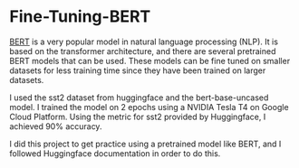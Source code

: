 # Fine-Tuning-BERT

[BERT](https://en.wikipedia.org/wiki/BERT_(language_model)) is a very popular model in natural language processing (NLP).  It is based on the transformer architecture, and there are several pretrained BERT models that can be used.  These models can be fine tuned on smaller datasets for less training time since they have been trained on larger datasets.  

I used the sst2 dataset from huggingface and the bert-base-uncased model.  I trained the model on 2 epochs using a NVIDIA Tesla T4 on Google Cloud Platform.  Using the metric for sst2 provided by Huggingface, I achieved 90% accuracy.

I did this project to get practice using a pretrained model like BERT, and I followed Huggingface documentation in order to do this.
